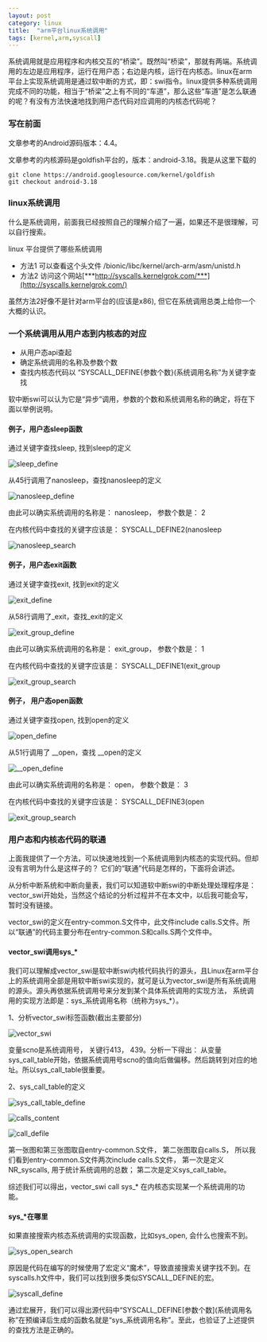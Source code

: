 ```yaml
---
layout: post
category: linux
title:  "arm平台linux系统调用"
tags: [kernel,arm,syscall]
---
```



系统调用就是应用程序和内核交互的“桥梁”。既然叫“桥梁”，那就有两端。系统调用的左边是应用程序，运行在用户态；右边是内核，运行在内核态。linux在arm平台上实现系统调用是通过软中断的方式，即：swi指令。linux提供多种系统调用完成不同的功能，相当于“桥梁”之上有不同的“车道”，那么这些“车道”是怎么联通的呢？有没有方法快速地找到用户态代码对应调用的内核态代码呢？

<!-- more -->


### 写在前面

文章参考的Android源码版本：4.4。

文章参考的内核源码是goldfish平台的，版本：android-3.18。我是从这里下载的

```
git clone https://android.googlesource.com/kernel/goldfish
git checkout android-3.18
```

### linux系统调用

什么是系统调用，前面我已经按照自己的理解介绍了一遍，如果还不是很理解，可以自行搜索。

linux 平台提供了哪些系统调用

* 方法1 可以查看这个头文件 /bionic/libc/kernel/arch-arm/asm/unistd.h
* 方法2 访问这个网站[***http://syscalls.kernelgrok.com/***](http://syscalls.kernelgrok.com/)

虽然方法2好像不是针对arm平台的(应该是x86), 但它在系统调用总类上给你一个大概的认识。


### 一个系统调用从用户态到内核态的对应

* 从用户态api查起
* 确定系统调用的名称及参数个数
* 查找内核态代码以 “SYSCALL_DEFINE{参数个数}(系统调用名称”为关键字查找

软中断swi可以认为它是“异步”调用，参数的个数和系统调用名称的确定，将在下面以举例说明。


#### 例子，用户态sleep函数

通过关键字查找sleep, 找到sleep的定义

![sleep_define](../assets/2018-05-10_sleep_define.png)

从45行调用了nanosleep，查找nanosleep的定义

![nanosleep_define](../assets/2018-05-10_nanosleep_define.png)


由此可以确实系统调用的名称是： nanosleep， 参数个数是： 2

在内核代码中查找的关键字应该是： SYSCALL_DEFINE2(nanosleep

![nanosleep_search](../assets/2018-05-10_nanosleep_search.png)

#### 例子，用户态exit函数


通过关键字查找exit, 找到exit的定义

![exit_define](../assets/2018-05-10_exit_define.png)

从58行调用了_exit，查找_exit的定义

![exit_group_define](../assets/2018-05-10_exit_group_define.png)


由此可以确实系统调用的名称是： exit_group， 参数个数是： 1

在内核代码中查找的关键字应该是： SYSCALL_DEFINE1(exit_group

![exit_group_search](../assets/2018-05-10_exit_group_search.png)

#### 例子， 用户态open函数

通过关键字查找open, 找到open的定义

![open_define](../assets/2018-05-10_open_define.png)

从51行调用了 __open，查找 __open的定义

![__open_define](../assets/2018-05-10__open_define.png)


由此可以确实系统调用的名称是： open， 参数个数是： 3

在内核代码中查找的关键字应该是： SYSCALL_DEFINE3(open

![exit_group_search](../assets/2018-05-10__open_search.png)


### 用户态和内核态代码的联通

上面我提供了一个方法，可以快速地找到一个系统调用到内核态的实现代码。但却没有言明为什么是这样子的？
它们的“联通”代码是怎样的，下面将会讲述。

从分析中断系统和中断向量表，我们可以知道软中断swi的中断处理处理程序是： vector_swi开始处，当然这个结论的分析过程并不在本文中，以后我可能会写，暂时没有链接。

vector_swi的定义在entry-common.S文件中，此文件include calls.S文件。所以“联通”的代码主要分布在entry-common.S和calls.S两个文件中。

#### vector_swi调用sys_*

我们可以理解成vector_swi是软中断swi内核代码执行的源头，且Linux在arm平台上的系统调用全部是用软中断swi实现的，就可是认为vector_swi是所有系统调用的源头。源头再依据系统调用号来分发到某个具体系统调用的实现方法， 系统调用的实现方法即是：sys_系统调用名称（统称为sys_*）。

1、分析vector_swi标签函数(截出主要部分)

![vector_swi](../assets/2018-05-11_vector_swi.png)

变量scno是系统调用号， 关键行413， 439。分析一下得出： 从变量sys_call_table开始，依据系统调用号scno的值向后做偏移。然后跳转到对应的地址。所以sys_call_table很重要。

2、sys_call_table的定义

![sys_call_table_define](../assets/2018-05-11_sys_call_table_define.png)

![calls_content](../assets/2018-05-11_calls_content.png)

![call_defile](../assets/2018-05-11_call_defile.png)

第一张图和第三张图取自entry-common.S文件， 第二张图取自calls.S， 所以我们看到entry-common.S文件两次include calls.S文件， 第一次是定义NR_syscalls, 用于统计系统调用的总数； 第二次是定义sys_call_table。

综述我们可以得出，vector_swi call sys_* 在内核态实现某一个系统调用的功能。

#### sys_*在哪里

如果直接搜索内核态系统调用的实现函数，比如sys_open, 会什么也搜索不到。

![sys_open_search](../assets/2018-05-11_sys_open_search.png)

原因是代码在编写的时候使用了宏定义“魔术”，导致直接搜索关键字找不到。在syscalls.h文件中，我们可以找到很多类似SYSCALL_DEFINE的宏。

![syscall_define](../assets/2018-05-11_syscall_define.png)

通过宏展开，我们可以得出源代码中“SYSCALL_DEFINE[参数个数](系统调用名称”在预编译后生成的函数名就是“sys_系统调用名称”。至此，也验证了上述提供的查找方法是正确的。







